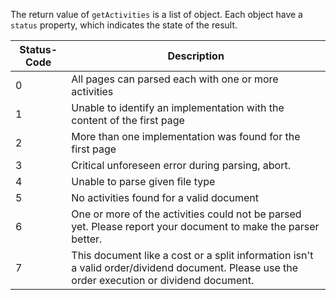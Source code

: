 The return value of `getActivities` is a list of object. Each object have a `status` property, which indicates the state of the result.

| Status-Code | Description                                                                                                                                  |
| ----------- | -------------------------------------------------------------------------------------------------------------------------------------------- |
| 0           | All pages can parsed each with one or more activities                                                                                        |
| 1           | Unable to identify an implementation with the content of the first page                                                                      |
| 2           | More than one implementation was found for the first page                                                                                    |
| 3           | Critical unforeseen error during parsing, abort.                                                                                             |
| 4           | Unable to parse given file type                                                                                                              |
| 5           | No activities found for a valid document                                                                                                     |
| 6           | One or more of the activities could not be parsed yet. Please report your document to make the parser better.                                |
| 7           | This document like a cost or a split information isn't a valid order/dividend document. Please use the order execution or dividend document. |
